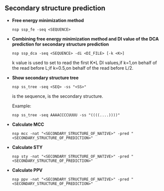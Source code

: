## Secondary structure prediction

*   <b id="fem">Free energy minimization method</b>

        nsp ssp_fe -seq <SEQUENCE>

*   <b id="fem_dca">Combining free energy minimization method and DI value of the DCA prediction for secondary structure prediction</b>
    
        nsp ssp_dca -seq <SEQUENCE> -di <DI_FILE> [-k <K>]

    k value is used to set to read the first K\*L DI values,if k=1,on behalf of the read before L;if k=0.5,on behalf of the read before L/2. 

*   <b id="ss_tree">Show secondary structure tree</b>

        nsp ss_tree -seq <SEQ> -ss "<SS>"

    <SEQ> is the sequence, <SS> is the secondary structure.

    Example:

        nsp ss_tree -seq AAAACCCCUUUU -ss "((((....))))"

*   <b id="mcc">Calculate MCC</b>

        nsp mcc -nat "<SECONDARY_STRUCTURE_OF_NATIVE>" -pred "<SECONDARY_STRUCTURE_OF_PREDICTION>"

*   <b id="sty">Calculate STY</b>

        nsp sty -nat "<SECONDARY_STRUCTURE_OF_NATIVE>" -pred "<SECONDARY_STRUCTURE_OF_PREDICTION>"

*   <b id="ppv">Calculate PPV</b>

        nsp ppv -nat "<SECONDARY_STRUCTURE_OF_NATIVE>" -pred "<SECONDARY_STRUCTURE_OF_PREDICTION>"
